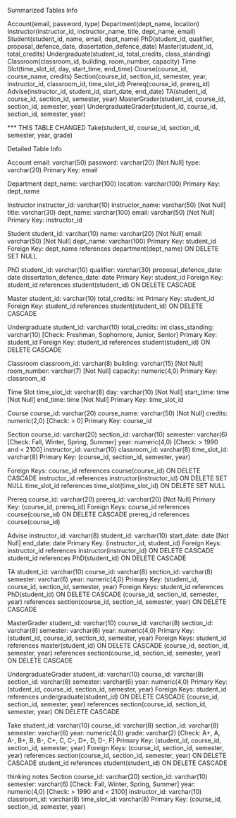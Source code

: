 Summarized Tables Info

Account(email, password, type)
Department(dept_name, location)
Instructor(instructor_id, instructor_name, title, dept_name, email)
Student(student_id, name, email, dept_name)
PhD(student_id, qualifier, proposal_defence_date, dissertation_defence_date)
Master(student_id, total_credits)
Undergraduate(student_id, total_credits, class_standing)
Classroom(classroom_id, building, room_number, capacity)
Time Slot(time_slot_id, day, start_time, end_time)
Course(course_id, course_name, credits)
Section(course_id, section_id, semester, year, instructor_id, classroom_id, time_slot_id)
Prereq(course_id, prereq_id)
Advise(instructor_id, student_id, start_date, end_date)
TA(student_id, course_id, section_id, semester, year)
MasterGrader(student_id, course_id, section_id, semester, year)
UndergraduateGrader(student_id, course_id, section_id, semester, year)

*** THIS TABLE CHANGED Take(student_id, course_id, section_id, semester, year, grade)

Detailed Table Info

Account
email: varchar(50)
password: varchar(20) [Not Null]
type: varchar(20)
Primary Key: email

Department
dept_name: varchar(100)
location: varchar(100)
Primary Key: dept_name

Instructor
instructor_id: varchar(10)
instructor_name: varchar(50) [Not Null]
title: varchar(30)
dept_name: varchar(100)
email: varchar(50) [Not Null]
Primary Key: instructor_id

Student
student_id: varchar(10)
name: varchar(20) [Not Null]
email: varchar(50) [Not Null]
dept_name: varchar(100)
Primary Key: student_id
Foreign Key: dept_name references department(dept_name) ON DELETE SET NULL

PhD
student_id: varchar(10)
qualifier: varchar(30)
proposal_defence_date: date
dissertation_defence_date: date
Primary Key: student_id
Foreign Key: student_id references student(student_id) ON DELETE CASCADE

Master
student_id: varchar(10)
total_credits: int
Primary Key: student_id
Foreign Key: student_id references student(student_id) ON DELETE CASCADE

Undergraduate
student_id: varchar(10)
total_credits: int
class_standing: varchar(10) [Check: Freshman, Sophomore, Junior, Senior]
Primary Key: student_id
Foreign Key: student_id references student(student_id) ON DELETE CASCADE

Classroom
classroom_id: varchar(8)
building: varchar(15) [Not Null]
room_number: varchar(7) [Not Null]
capacity: numeric(4,0)
Primary Key: classroom_id

Time Slot
time_slot_id: varchar(8)
day: varchar(10) [Not Null]
start_time: time [Not Null]
end_time: time [Not Null]
Primary Key: time_slot_id

Course
course_id: varchar(20)
course_name: varchar(50) [Not Null]
credits: numeric(2,0) [Check: > 0]
Primary Key: course_id

Section
course_id: varchar(20)
section_id: varchar(10)
semester: varchar(6) [Check: Fall, Winter, Spring, Summer]
year: numeric(4,0) [Check: > 1990 and < 2100]
instructor_id: varchar(10)
classroom_id: varchar(8)
time_slot_id: varchar(8)
Primary Key: (course_id, section_id, semester, year)

Foreign Keys:
course_id references course(course_id) ON DELETE CASCADE
instructor_id references instructor(instructor_id) ON DELETE SET NULL
time_slot_id references time_slot(time_slot_id) ON DELETE SET NULL

Prereq
course_id: varchar(20)
prereq_id: varchar(20) [Not Null]
Primary Key: (course_id, prereq_id)
Foreign Keys:
course_id references course(course_id) ON DELETE CASCADE
prereq_id references course(course_id)

Advise
instructor_id: varchar(8)
student_id: varchar(10)
start_date: date [Not Null]
end_date: date
Primary Key: (instructor_id, student_id)
Foreign Keys:
instructor_id references instructor(instructor_id) ON DELETE CASCADE
student_id references PhD(student_id) ON DELETE CASCADE

TA
student_id: varchar(10)
course_id: varchar(8)
section_id: varchar(8)
semester: varchar(6)
year: numeric(4,0)
Primary Key: (student_id, course_id, section_id, semester, year)
Foreign Keys:
student_id references PhD(student_id) ON DELETE CASCADE
(course_id, section_id, semester, year) references section(course_id, section_id, semester, year) ON DELETE CASCADE

MasterGrader
student_id: varchar(10)
course_id: varchar(8)
section_id: varchar(8)
semester: varchar(6)
year: numeric(4,0)
Primary Key: (student_id, course_id, section_id, semester, year)
Foreign Keys:
student_id references master(student_id) ON DELETE CASCADE
(course_id, section_id, semester, year) references section(course_id, section_id, semester, year) ON DELETE CASCADE

UndergraduateGrader
student_id: varchar(10)
course_id: varchar(8)
section_id: varchar(8)
semester: varchar(6)
year: numeric(4,0)
Primary Key: (student_id, course_id, section_id, semester, year)
Foreign Keys:
student_id references undergraduate(student_id) ON DELETE CASCADE
(course_id, section_id, semester, year) references section(course_id, section_id, semester, year) ON DELETE CASCADE

Take
student_id: varchar(10)
course_id: varchar(8)
section_id: varchar(8)
semester: varchar(6)
year: numeric(4,0)
grade: varchar(2) [Check: A+, A, A-, B+, B, B-, C+, C, C-, D+, D, D-, F]
Primary Key: (student_id, course_id, section_id, semester, year)
Foreign Keys:
(course_id, section_id, semester, year) references section(course_id, section_id, semester, year) ON DELETE CASCADE
student_id references student(student_id) ON DELETE CASCADE








thinking notes
Section
course_id: varchar(20)
section_id: varchar(10)
semester: varchar(6) [Check: Fall, Winter, Spring, Summer]
year: numeric(4,0) [Check: > 1990 and < 2100]
instructor_id: varchar(10)
classroom_id: varchar(8)
time_slot_id: varchar(8)
Primary Key: (course_id, section_id, semester, year)